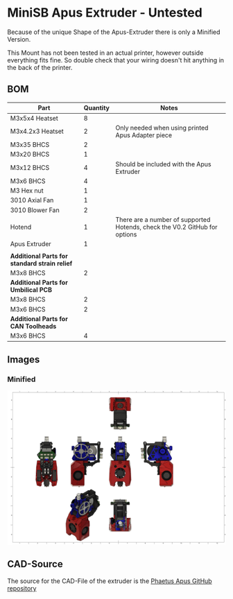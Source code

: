 # MiniSB Apus Extruder - Untested

Because of the unique Shape of the Apus-Extruder there is only a Minified Version.

This Mount has not been tested in an actual printer, however outside everything fits fine. So double check that your wiring doesn't hit anything in the back of the printer.

## BOM

| Part                                            | Quantity | Notes                                                                      |
| ----------------------------------------------- | -------- | -------------------------------------------------------------------------- |
| M3x5x4 Heatset                                  | 8        |                                                                            |
| M3x4.2x3 Heatset                                | 2        | Only needed when using printed Apus Adapter piece                          |
| M3x35 BHCS                                      | 2        |                                                                            |
| M3x20 BHCS                                      | 1        |                                                                            |
| M3x12 BHCS                                      | 4        | Should be included with the Apus Extruder                                  |
| M3x6 BHCS                                       | 4        |
| M3 Hex nut                                      | 1        |
| 3010 Axial Fan                                  | 1        |
| 3010 Blower Fan                                 | 2        |
| Hotend                                          | 1        | There are a number of supported Hotends, check the V0.2 GitHub for options |
| Apus Extruder                                   | 1        |
|                                                 |          |                                                                            |
| **Additional Parts for standard strain relief** |
| M3x8 BHCS                                       | 2        |                                                                            |
| **Additional Parts for Umbilical PCB**          |
| M3x8 BHCS                                       | 2        |                                                                            |
| M3x6 BHCS                                       | 2        |                                                                            |
| **Additional Parts for CAN Toolheads**          |
| M3x6 BHCS                                       | 4        |                                                                            |

## Images

### Minified

![Minified](images/Apus_Minified.png)

## CAD-Source

The source for the CAD-File of the extruder is the [Phaetus Apus GitHub repository](https://github.com/Phaetus/Apus)
